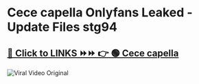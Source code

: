 
 # Cece capella Onlyfans Leaked - Update Files stg94

## <h2><a href="https://clipsfans.com/Cece_capella&ref=git">🔗 Click to LINKS ⏩⏩ 👉 🟢 Cece capella </a></h2>

<a href="https://clipsfans.com/Cece_capella&ref=git" rel="nofollow" data-target="animated-image.originalLink"><img src="https://i.ibb.co.com/xMMVF88/686577567.gif" alt="Viral Video Original" style="max-width: 100%; display: inline-block;" data-target="animated-image.originalImage"></a>


